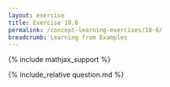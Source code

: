 ```yaml
---
layout: exercise
title: Exercise 18.6
permalink: /concept-learning-exercises/18-6/
breadcrumb: Learning from Examples
---
```


{% include mathjax_support %}

<div><i class="arrow-up loader" data-chapter="concept-learning-exercises" data-exercise="ex_6" data-rating="0"></i></div>
{% include_relative question.md %}
